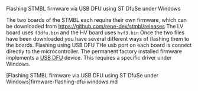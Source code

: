 Flashing STMBL firmware via USB DFU using ST DfuSe under Windows

The two boards of the STMBL each require their own firmware, which can be downloaded from https://github.com/rene-dev/stmbl/releases
The LV board uses `f3dfu.bin` and the HV board uses `hvf3.bin`
Once the two files have been downloaded you have several different ways of flashing them to the boards.
Flashing using USB DFU
THe usb port on each board is connect directly to the microcontroller. The permanent factory installed firmware implements a [USB DFU](http://wiki.openmoko.org/wiki/USB_DFU_-_The_USB_Device_Firmware_Upgrade_standard) device. This requires a specific driver under Windows.

[Flashing STMBL firmware via USB DFU using ST DfuSe under Windows]firmware-flashing-dfu-windows.md
